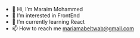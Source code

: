 - 👋 Hi, I’m Maraim Mohammed
- 👀 I’m interested in FrontEnd 
- 🌱 I’m currently learning React
- 📫 How to reach me mariamabeltwab@gmail.com

<!---
Mariam1341/Mariam1341 is a ✨ special ✨ repository because its `README.md` (this file) appears on your GitHub profile.
You can click the Preview link to take a look at your changes.
--->
